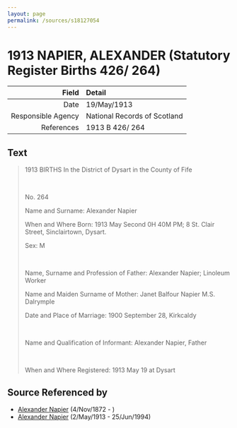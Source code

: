 ```yaml
---
layout: page
permalink: /sources/s18127054
---
```


# 1913 NAPIER, ALEXANDER (Statutory Register Births 426/ 264)

Field | Detail
---:|:---
Date | 19/May/1913
Responsible Agency | National Records of Scotland
References | 1913 B 426/ 264

## Text

> 1913 BIRTHS In the District of Dysart in the County of Fife
>
> <br/>
>
> No. 264
>
> Name and Surname: Alexander Napier
>
> When and Where Born: 1913 May Second 0H 40M PM; 8 St. Clair Street, Sinclairtown, Dysart.
>
> Sex: M
>
> <br/>
>
> Name, Surname and Profession of Father: Alexander Napier; Linoleum Worker
>
> Name and Maiden Surname of Mother: Janet Balfour Napier M.S. Dalrymple
>
> Date and Place of Marriage: 1900 September 28, Kirkcaldy
>
> <br/>
>
> Name and Qualification of Informant: Alexander Napier, Father
>
> <br/>
>
> When and Where Registered: 1913 May 19 at Dysart
>

## Source Referenced by

* [Alexander Napier](../people/@22451165@-alexander-napier-b1872-11-4-d.md) (4/Nov/1872 - )
* [Alexander Napier](../people/@80968928@-alexander-napier-b1913-5-2-d1994-6-25.md) (2/May/1913 - 25/Jun/1994)
